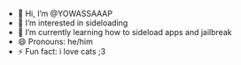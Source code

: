 - 👋 Hi, I’m @YOWASSAAAP
- 👀 I’m interested in sideloading
- 🌱 I’m currently learning how to sideload apps and jailbreak
- 😄 Pronouns: he/him
- ⚡ Fun fact: i love cats ;3
